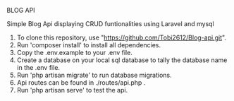 BLOG API

Simple Blog Api displaying CRUD funtionalities using Laravel and mysql

1. To clone this repository, use "https://github.com/Tobi2612/Blog-api.git".
2. Run 'composer install' to install all dependencies.
3. Copy the .env.example to your .env file.
4. Create a database on your local sql database to tally the database name in the .env file.
5. Run 'php artisan migrate' to run database migrations.
6. Api routes can be found in ./routes/api.php .
7. Run 'php artisan serve' to test the api.